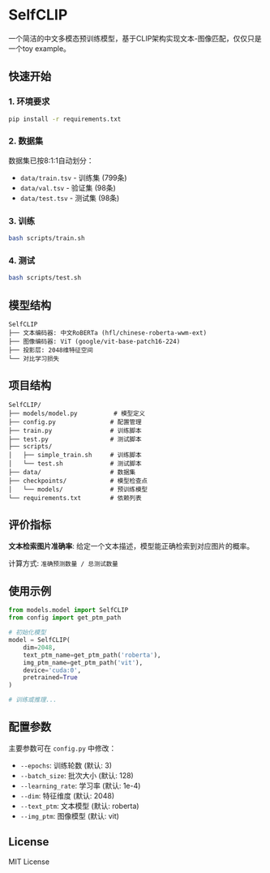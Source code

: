 # SelfCLIP

一个简洁的中文多模态预训练模型，基于CLIP架构实现文本-图像匹配，仅仅只是一个toy example。

## 快速开始

### 1. 环境要求

```bash
pip install -r requirements.txt
```

### 2. 数据集

数据集已按8:1:1自动划分：
- `data/train.tsv` - 训练集 (799条)
- `data/val.tsv` - 验证集 (98条)  
- `data/test.tsv` - 测试集 (98条)

### 3. 训练

```bash
bash scripts/train.sh
```

### 4. 测试

```bash
bash scripts/test.sh
```

## 模型结构

```
SelfCLIP
├── 文本编码器: 中文RoBERTa (hfl/chinese-roberta-wwm-ext)
├── 图像编码器: ViT (google/vit-base-patch16-224)
├── 投影层: 2048维特征空间
└── 对比学习损失
```

## 项目结构

```
SelfCLIP/
├── models/model.py          # 模型定义
├── config.py               # 配置管理
├── train.py                # 训练脚本
├── test.py                 # 测试脚本
├── scripts/
│   ├── simple_train.sh     # 训练脚本
│   └── test.sh             # 测试脚本
├── data/                   # 数据集
├── checkpoints/            # 模型检查点
│   └── models/             # 预训练模型
└── requirements.txt        # 依赖列表
```

## 评价指标

**文本检索图片准确率**: 给定一个文本描述，模型能正确检索到对应图片的概率。

计算方式: `准确预测数量 / 总测试数量`

## 使用示例

```python
from models.model import SelfCLIP
from config import get_ptm_path

# 初始化模型
model = SelfCLIP(
    dim=2048,
    text_ptm_name=get_ptm_path('roberta'),
    img_ptm_name=get_ptm_path('vit'),
    device='cuda:0',
    pretrained=True
)

# 训练或推理...
```

## 配置参数

主要参数可在 `config.py` 中修改：

- `--epochs`: 训练轮数 (默认: 3)
- `--batch_size`: 批次大小 (默认: 128)
- `--learning_rate`: 学习率 (默认: 1e-4)
- `--dim`: 特征维度 (默认: 2048)
- `--text_ptm`: 文本模型 (默认: roberta)
- `--img_ptm`: 图像模型 (默认: vit)

## License

MIT License
